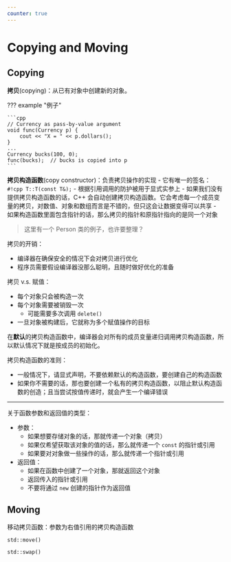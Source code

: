 ```yaml
---
counter: true
---
```


# Copying and Moving

## Copying

**拷贝**(copying)：从已有对象中创建新的对象。

??? example "例子"

    ```cpp
    // Currency as pass-by-value argument
    void func(Currency p) {
        cout << "X = " << p.dollars();
    }
    ...
    Currency bucks(100, 0);
    func(bucks);  // bucks is copied into p
    ```

**拷贝构造函数**(copy constructor)：负责拷贝操作的实现
    - 它有唯一的签名：`#!cpp T::T(const T&);`
    - 根据引用调用的防护被用于显式实参上
    - 如果我们没有提供拷贝构造函数的话，C++ 会自动创建拷贝构造函数。它会考虑每一个成员变量的拷贝，对数值、对象和数组而言是不错的，但只这会让数据变得可以共享
    - 如果构造函数里面包含指针的话，那么拷贝的指针和原指针指向的是同一个对象

>这里有一个 Person 类的例子，也许要整理？

拷贝的开销：

- 编译器在确保安全的情况下会对拷贝进行优化
- 程序员需要假设编译器没那么聪明，且随时做好优化的准备

拷贝 v.s. 赋值：

- 每个对象只会被构造一次
- 每个对象需要被销毁一次
    - 可能需要多次调用 `delete()`
- 一旦对象被构建后，它就称为多个赋值操作的目标

在**默认**的拷贝构造函数中，编译器会对所有的成员变量递归调用拷贝构造函数，所以默认情况下就是按成员的初始化。

拷贝构造函数的准则：

- 一般情况下，请显式声明，不要依赖默认的构造函数，要创建自己的构造函数
- 如果你不需要的话，那也要创建一个私有的拷贝构造函数，以阻止默认构造函数的创造；且当尝试按值传递时，就会产生一个编译错误

---
关于函数参数和返回值的类型：

- 参数：
    - 如果想要存储对象的话，那就传递一个对象（拷贝）
    - 如果仅希望获取该对象的值的话，那么就传递一个 `const` 的指针或引用
    - 如果要对对象做一些操作的话，那么就传递一个指针或引用
- 返回值：
    - 如果在函数中创建了一个对象，那就返回这个对象
    - 返回传入的指针或引用
    - 不要将通过 `new` 创建的指针作为返回值


## Moving

移动拷贝函数：参数为右值引用的拷贝构造函数

`std::move()`

`std::swap()`
